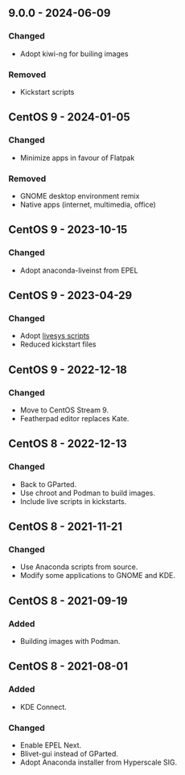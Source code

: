 ## 9.0.0 - 2024-06-09
### Changed
- Adopt kiwi-ng for builing images
### Removed
- Kickstart scripts

## CentOS 9 - 2024-01-05
### Changed
- Minimize apps in favour of Flatpak
### Removed
- GNOME desktop environment remix
- Native apps (internet, multimedia, office)

## CentOS 9 - 2023-10-15
### Changed
- Adopt anaconda-liveinst from EPEL

## CentOS 9 - 2023-04-29
### Changed
- Adopt [livesys scripts][0901]
- Reduced kickstart files

## CentOS 9 - 2022-12-18
### Changed
- Move to CentOS Stream 9.
- Featherpad editor replaces Kate.

## CentOS 8 - 2022-12-13
### Changed
- Back to GParted.
- Use chroot and Podman to build images.
- Include live scripts in kickstarts.

## CentOS 8 - 2021-11-21
### Changed
- Use Anaconda scripts from source.
- Modify some applications to GNOME and KDE.

## CentOS 8 - 2021-09-19
### Added
- Building images with Podman.

## CentOS 8 - 2021-08-01
### Added
- KDE Connect.
### Changed
- Enable EPEL Next.
- Blivet-gui instead of GParted.
- Adopt Anaconda installer from Hyperscale SIG.

[0901]: https://fedoraproject.org/wiki/Changes/ModernizeLiveMedia